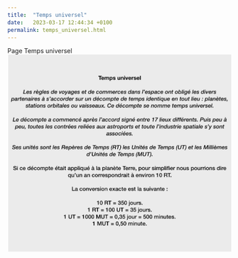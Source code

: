 ```yaml
---
title:  "Temps universel"
date:   2023-03-17 12:44:34 +0100
permalink: temps_universel.html
---
```

Page Temps universel
![Description du temps universel](assets/temps_universel.jpeg)

